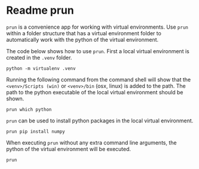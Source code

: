 # Readme prun

`prun` is a convenience app for working with virtual environments.
Use `prun` within a folder structure that has a virtual environment folder 
to automatically work with the python of the virtual environment.


The code below shows how to use `prun`.
First a local virtual environment is created in the `.venv` folder.
```
python -m virtualenv .venv
```


Running the following command from the command shell will show that the 
`<venv>/Scripts (win)` or `<venv>/bin` (osx, linux) is added to the path.
The path to the python executable of the local virtual environment should be shown.
```
prun which python
```


`prun` can be used to install python packages in the local virtual environment.
```
prun pip install numpy
```


When executing `prun` without any extra command line arguments, 
the python of the virtual environment will be executed.
```
prun
```
